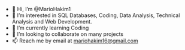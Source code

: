 - 👋 Hi, I’m @MarioHakim1
- 👀 I’m interested in SQL Databases, Coding, Data Analysis, Technical Analysis and Web Development.
- 🌱 I’m currently learning Coding
- 💞️ I’m looking to collaborate on many projects
- 📫 Reach me by email at mariohakim16@gmail.com

<!---
MarioHakim1/MarioHakim1 is a ✨ special ✨ repository because its `README.md` (this file) appears on your GitHub profile.
You can click the Preview link to take a look at your changes.
--->
